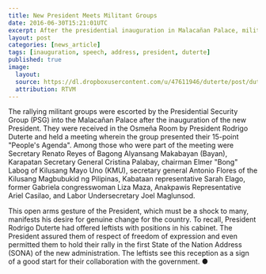 ```yaml
---
title: New President Meets Militant Groups
date: 2016-06-30T15:21:01UTC
excerpt: After the presidential inauguration in Malacañan Palace, militant groups marched towards the venue and was escorted by the Presidential Security Group.
layout: post
categories: [news_article]
tags: [inauguration, speech, address, president, duterte]
published: true
image:
  layout:
  source: https://dl.dropboxusercontent.com/u/47611946/duterte/post/duterte_inauguration_multi_sectoral_meeting.png
  attribution: RTVM
---
```


The rallying militant groups were escorted by the Presidential Security Group (PSG) into the Malacañan Palace after the inauguration of the new President.
They were received in the Osmeña Room by President Rodrigo Duterte and held a meeting wherein the group presented their 15-point "People's Agenda".
Among those who were part of the meeting were Secretary Renato Reyes of Bagong Alyansang Makabayan (Bayan), Karapatan Secretary General Cristina Palabay, chairman Elmer "Bong" Labog of Kilusang Mayo Uno (KMU), secretary general Antonio Flores of the Kilusang Magbubukid ng Pilipinas, Kabataan representative Sarah Elago, former Gabriela congresswoman Liza Maza, Anakpawis Representative Ariel Casilao, and Labor Undersecretary Joel Maglunsod.

This open arms gesture of the President, which must be a shock to many, manifests his desire for genuine change for the country.
To recall, President Rodrigo Duterte had offered leftists with positions in his cabinet.
The President assured them of respect of freedom of expression and even permitted them to hold their rally in the first State of the Nation Address (SONA) of the new administration.
The leftists see this reception as a sign of a good start for their collaboration with the government.
&#x25cf;
